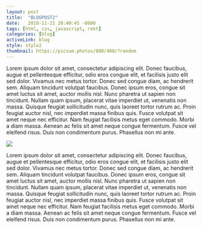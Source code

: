 ```yaml
---
layout: post
title:  "BLOGPOST2"
date:   2018-11-21 20:40:45 -0800
tags: [html, css, javascript, rekt]
categories: [blog]
activeLink: blog 
style: style2
thumbnail: https://picsum.photos/800/400/?random
---
```

Lorem ipsum dolor sit amet, consectetur adipiscing elit. Donec faucibus, augue et pellentesque efficitur, odio eros congue elit, et facilisis justo elit sed dolor. Vivamus nec metus tortor. Donec sed congue diam, ac hendrerit sem. Aliquam tincidunt volutpat faucibus. Donec ipsum eros, congue sit amet luctus sit amet, auctor mollis nisl. Nunc pharetra ut sapien non tincidunt. Nullam quam ipsum, placerat vitae imperdiet ut, venenatis non massa. Quisque feugiat sollicitudin nunc, quis laoreet tortor rutrum ac. Proin feugiat auctor nisl, nec imperdiet massa finibus quis. Fusce volutpat sit amet neque nec efficitur. Nam feugiat facilisis metus eget commodo. Morbi a diam massa. Aenean ac felis sit amet neque congue fermentum. Fusce vel eleifend risus. Duis non condimentum purus. Phasellus non mi ante.

<div><img src="https://picsum.photos/800/400/?random"></div>

Lorem ipsum dolor sit amet, consectetur adipiscing elit. Donec faucibus, augue et pellentesque efficitur, odio eros congue elit, et facilisis justo elit sed dolor. Vivamus nec metus tortor. Donec sed congue diam, ac hendrerit sem. Aliquam tincidunt volutpat faucibus. Donec ipsum eros, congue sit amet luctus sit amet, auctor mollis nisl. Nunc pharetra ut sapien non tincidunt. Nullam quam ipsum, placerat vitae imperdiet ut, venenatis non massa. Quisque feugiat sollicitudin nunc, quis laoreet tortor rutrum ac. Proin feugiat auctor nisl, nec imperdiet massa finibus quis. Fusce volutpat sit amet neque nec efficitur. Nam feugiat facilisis metus eget commodo. Morbi a diam massa. Aenean ac felis sit amet neque congue fermentum. Fusce vel eleifend risus. Duis non condimentum purus. Phasellus non mi ante.

[jekyll-docs]: https://jekyllrb.com/docs/home
[jekyll-gh]:   https://github.com/jekyll/jekyll
[jekyll-talk]: https://talk.jekyllrb.com/
